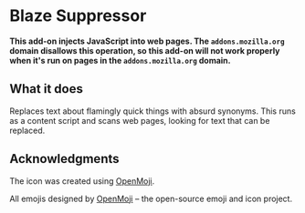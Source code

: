 # Blaze Suppressor

**This add-on injects JavaScript into web pages. The `addons.mozilla.org` domain
disallows this operation, so this add-on will not work properly when it's run on
pages in the `addons.mozilla.org` domain.**

## What it does

Replaces text about flamingly quick things with absurd synonyms. This runs as a
content script and scans web pages, looking for text that can be replaced.

## Acknowledgments

The icon was created using [OpenMoji](https://openmoji.org/).

All emojis designed by [OpenMoji](https://openmoji.org/) – the open-source emoji
and icon project.
